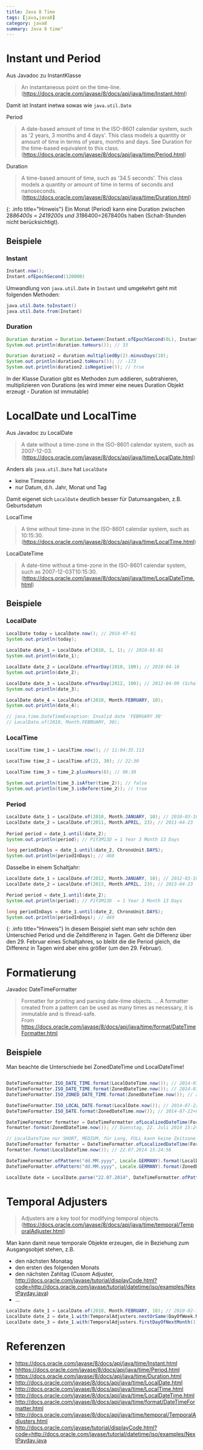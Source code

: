 ```yaml
---
title: Java 8 Time
tags: [java,java8]
category: java8
summary: Java 8 time"
---
```



# Instant und Period

Aus Javadoc zu InstantKlasse

> An instantaneous point on the time-line.  
(<https://docs.oracle.com/javase/8/docs/api/java/time/Instant.html>)

Damit ist Instant inetwa sowas wie `java.util.Date`

Period

> A date-based amount of time in the ISO-8601 calendar system, such as '2 years, 3 months and 4 days'.
This class models a quantity or amount of time in terms of years, months and days. 
See Duration for the time-based equivalent to this class.  
(<https://docs.oracle.com/javase/8/docs/api/java/time/Period.html>)

Duration

> A time-based amount of time, such as '34.5 seconds'. This class models a quantity or amount of time 
in terms of seconds and nanoseconds.  
(<https://docs.oracle.com/javase/8/docs/api/java/time/Duration.html>)

{: .info title="Hinweis"}
Ein Monat (Period) kann eine Duration zwischen 28*86400s = 2419200s und 31*86400=2678400s haben 
(Schalt-Stunden nicht berücksichtigt).

## Beispiele
### Instant
~~~java
Instant.now();  
Instant.ofEpochSecond(120000)  
~~~
 
 
Umwandlung von `java.util.Date` in `Instant` und umgekehrt geht mit folgenden Methoden:

~~~java
java.util.Date.toInstant()  
java.util.Date.from(Instant)  
~~~
 
### Duration

~~~java
Duration duration = Duration.between(Instant.ofEpochSecond(0L), Instant.ofEpochSecond(120000));  
System.out.println(duration.toHours()); // 33  

Duration duration2 = duration.multipliedBy(2).minusDays(10);  
System.out.println(duration2.toHours()); // -173  
System.out.println(duration2.isNegative()); // true  
~~~

In der Klasse Duration gibt es Methoden zum addieren, subtrahieren, multiplizieren von Durations 
(es wird immer eine neues Duration Objekt erzeugt - Duration ist immutable)


# LocalDate und LocalTime

Aus Javadoc zu LocalDate

> A date without a time-zone in the ISO-8601 calendar system, such as 2007-12-03.  
(<https://docs.oracle.com/javase/8/docs/api/java/time/LocalDate.html>)

Anders als `java.util.Date` hat `LocalDate`

* keine Timezone
* nur Datum, d.h. Jahr, Monat und Tag

Damit eigenet sich `LocalDate` deutlich besser für Datumsangaben, z.B. Geburtsdatum

LocalTime

> A time without time-zone in the ISO-8601 calendar system, such as 10:15:30.  
(<https://docs.oracle.com/javase/8/docs/api/java/time/LocalTime.html>)

 

LocalDateTime

> A date-time without a time-zone in the ISO-8601 calendar system, such as 2007-12-03T10:15:30.  
(<https://docs.oracle.com/javase/8/docs/api/java/time/LocalDateTime.html>)

## Beispiele

 
### LocalDate

~~~java
LocalDate today = LocalDate.now(); // 2014-07-01  
System.out.println(today);  
  
LocalDate date_1 = LocalDate.of(2010, 1, 1); // 2010-01-01  
System.out.println(date_1);  

LocalDate date_2 = LocalDate.ofYearDay(2010, 100); // 2010-04-10  
System.out.println(date_2);  

LocalDate date_3 = LocalDate.ofYearDay(2012, 100); // 2012-04-09 (Schaltjahr)  
System.out.println(date_3);  

LocalDate date_4 = LocalDate.of(2010, Month.FEBRUARY, 10);  
System.out.println(date_4);  

// java.time.DateTimeException: Invalid date 'FEBRUARY 30'  
// LocalDate.of(2010, Month.FEBRUARY, 30);  
~~~

### LocalTime

~~~java
LocalTime time_1 = LocalTime.now(); // 11:04:35.113  

LocalTime time_2 = LocalTime.of(22, 30); // 22:30  

LocalTime time_3 = time_2.plusHours(8); // 06:30  

System.out.println(time_3.isAfter(time_2)); // false  
System.out.println(time_3.isBefore(time_2)); // true  
~~~
 
### Period

~~~java
LocalDate date_1 = LocalDate.of(2010, Month.JANUARY, 10); // 2010-03-10  
LocalDate date_2 = LocalDate.of(2011, Month.APRIL, 23); // 2011-04-23  
  
Period period = date_1.until(date_2);  
System.out.println(period); // P1Y3M13D = 1 Year 3 Month 13 Days  

long periodInDays = date_1.until(date_2, ChronoUnit.DAYS);  
System.out.println(periodInDays); // 468  
~~~  

Dasselbe in einem Schaltjahr: 

~~~java
LocalDate date_1 = LocalDate.of(2012, Month.JANUARY, 10); // 2012-03-10  
LocalDate date_2 = LocalDate.of(2013, Month.APRIL, 23); // 2013-04-23  

Period period = date_1.until(date_2);  
System.out.println(period); // P1Y3M13D  = 1 Year 3 Month 13 Days  

long periodInDays = date_1.until(date_2, ChronoUnit.DAYS);  
System.out.println(periodInDays); // 469  
~~~ 

{: .info title="Hinweis"}
In diesem Beispiel sieht man sehr schön den Unterschied Period und die Zeitdifferenz in Tagen. 
Geht die Differenz über den 29. Februar eines Schaltjahres, so bleibt die die Period gleich, die Differenz in 
Tagen wird aber eins größer (um den 29. Februar).

# Formatierung

Javadoc DateTimeFormatter

>    Formatter for printing and parsing date-time objects.
...
A formatter created from a pattern can be used as many times as necessary, it is immutable and is thread-safe.  
From <https://docs.oracle.com/javase/8/docs/api/java/time/format/DateTimeFormatter.html>

 
## Beispiele

Man beachte die Unterschiede bei ZonedDateTime und LocalDateTime!

~~~java

DateTimeFormatter.ISO_DATE_TIME.format(LocalDateTime.now()); // 2014-07-22T15:18:47.328  
DateTimeFormatter.ISO_DATE_TIME.format(ZonedDateTime.now()); // 2014-07-22T15:18:47.328+02:00[Europe/Berlin]  
DateTimeFormatter.ISO_ZONED_DATE_TIME.format(ZonedDateTime.now()); // 2014-07-22T15:18:47.328+02:00[Europe/Berlin]  

DateTimeFormatter.ISO_LOCAL_DATE.format(LocalDate.now()); // 2014-07-22  
DateTimeFormatter.ISO_DATE.format(ZonedDateTime.now()); // 2014-07-22+02:00  

DateTimeFormatter formatter = DateTimeFormatter.ofLocalizedDateTime(FormatStyle.FULL);  
formatter.format(ZonedDateTime.now()); // Dienstag, 22. Juli 2014 15:24 Uhr MESZ  

// LocalDateTime nur SHORT, MEDIUM, für Long, FULL kann keine Zeitzone bestimmt werden ;  
DateTimeFormatter formatter = DateTimeFormatter.ofLocalizedDateTime(FormatStyle.MEDIUM);  
formatter.format(LocalDateTime.now()); // 22.07.2014 15:24:56  

DateTimeFormatter.ofPattern("dd.MM.yyyy", Locale.GERMANY).format(LocalDate.now()); // 22.07.2014  
DateTimeFormatter.ofPattern("dd.MM.yyyy", Locale.GERMANY).format(ZonedDateTime.now()); // 2014-07-22+02:00  

LocalDate date = LocalDate.parse("22.07.2014", DateTimeFormatter.ofPattern("dd.MM.yyyy")); // 2014-07-22  
~~~
 
 
# Temporal Adjusters

> Adjusters are a key tool for modifying temporal objects.  
(<https://docs.oracle.com/javase/8/docs/api/java/time/temporal/TemporalAdjuster.html>)

Man kann damit neue temporale Objekte erzeugen, die in Beziehung zum Ausgangsobjet stehen, z.B.

* den nächsten Monatag
* den ersten des folgenden Monats
* den nächsten Zahltag (Cusom Adjuster, <http://docs.oracle.com/javase/tutorial/displayCode.html?code=http://docs.oracle.com/javase/tutorial/datetime/iso/examples/NextPayday.java>)
* ...

 
 ~~~java
LocalDate date_1 = LocalDate.of(2010, Month.FEBRUARY, 10); // 2010-02-10  
LocalDate date_2 = date_1.with(TemporalAdjusters.nextOrSame(DayOfWeek.MONDAY)); // 2010-02-15  
LocalDate date_3 = date_1.with(TemporalAdjusters.firstDayOfNextMonth()); // 2010-03-01  
~~~
 
# Referenzen

* https://docs.oracle.com/javase/8/docs/api/java/time/Instant.html
* <hhttps://docs.oracle.com/javase/8/docs/api/java/time/Period.html>
* <https://docs.oracle.com/javase/8/docs/api/java/time/Duration.html>
* <http://docs.oracle.com/javase/8/docs/api/java/time/LocalDate.html>
* <http://docs.oracle.com/javase/8/docs/api/java/time/LocalTime.html>
* <http://docs.oracle.com/javase/8/docs/api/java/time/LocalDateTime.html>
* <http://docs.oracle.com/javase/8/docs/api/java/time/format/DateTimeFormatter.html>
* <http://docs.oracle.com/javase/8/docs/api/java/time/temporal/TemporalAdjusters.html>
* <http://docs.oracle.com/javase/tutorial/displayCode.html?code=http://docs.oracle.com/javase/tutorial/datetime/iso/examples/NextPayday.java> 
 

